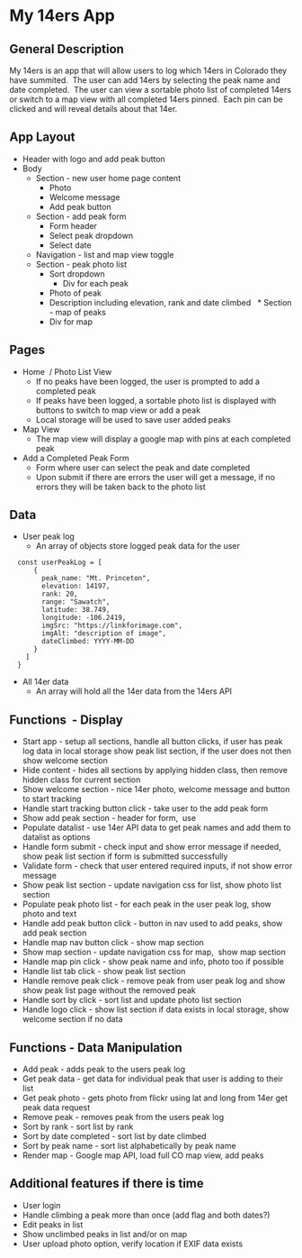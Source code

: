 # My 14ers App

## General Description
My 14ers is an app that will allow users to log which 14ers in Colorado they have summited.  The user can add 14ers by selecting the peak name and date completed.  The user can view a sortable photo list of completed 14ers or switch to a map view with all completed 14ers pinned.  Each pin can be clicked and will reveal details about that 14er.
 
## App Layout
* Header with logo and add peak button
* Body
  * Section - new user home page content
    * Photo
    * Welcome message
    * Add peak button
  * Section - add peak form
    * Form header  
    * Select peak dropdown
    * Select date
  * Navigation - list and map view toggle
  * Section - peak photo list
    * Sort dropdown
	  * Div for each peak
     * Photo of peak
     * Description including elevation, rank and date climbed
  * Section - map of peaks
    * Div for map
 
## Pages
* Home  / Photo List View
  * If no peaks have been logged, the user is prompted to add a completed peak
  * If peaks have been logged, a sortable photo list is displayed with buttons to switch to map view or add a peak
  * Local storage will be used to save user added peaks
 
* Map View
  * The map view will display a google map with pins at each completed peak
 
* Add a Completed Peak Form
  * Form where user can select the peak and date completed
  * Upon submit if there are errors the user will get a message, if no errors they will be taken back to the photo list
 
## Data
* User peak log
  * An array of objects store logged peak data for the user
```
  const userPeakLog = [
      {
        peak_name: "Mt. Princeton",
        elevation: 14197,
        rank: 20,
        range: "Sawatch",
        latitude: 38.749,
        longitude: -106.2419,
        imgSrc: "https://linkforimage.com",
        imgAlt: "description of image",
        dateClimbed: YYYY-MM-DD
      }
    ]
  }
```

* All 14er data
  * An array will hold all the 14er data from the 14ers API
 
## Functions  - Display
* Start app - setup all sections, handle all button clicks, if user has peak log data in local storage show peak list section, if the user does not then show welcome section
* Hide content - hides all sections by applying hidden class, then remove hidden class for current section
* Show welcome section - nice 14er photo, welcome message and button to start tracking
* Handle start tracking button click - take user to the add peak form
* Show add peak section - header for form,  use <datalist> autocomplete dropdown to select peak, date input for selecting the date climbed
* Populate datalist - use 14er API data to get peak names and add them to datalist as options
* Handle form submit - check input and show error message if needed, show peak list section if form is submitted successfully
* Validate form - check that user entered required inputs, if not show error message
* Show peak list section - update navigation css for list, show photo list section
* Populate peak photo list - for each peak in the user peak log, show photo and text
* Handle add peak button click - button in nav used to add peaks, show add peak section
* Handle map nav button click - show map section
* Show map section - update navigation css for map,  show map section
* Handle map pin click - show peak name and info, photo too if possible
* Handle list tab click - show peak list section
*	Handle remove peak click - remove peak from user peak log and show show peak list page without the removed peak
*	Handle sort by click - sort list and update photo list section
* Handle logo click - show list section if data exists in local storage, show welcome section if no data

## Functions - Data Manipulation
*	Add peak - adds peak to the users peak log
* Get peak data - get data for individual peak that user is adding to their list
* Get peak photo - gets photo from flickr using lat and long from 14er get peak data request
*	Remove peak - removes peak from the users peak log
*	Sort by rank - sort list by rank
*	Sort by date completed - sort list by date climbed
*	Sort by peak name - sort list alphabetically by peak name
* Render map - Google map API, load full CO map view, add peaks
 
## Additional features if there is time
*	User login
* Handle climbing a peak more than once (add flag and both dates?)
*	Edit peaks in list
*	Show unclimbed peaks in list and/or on map
* User upload photo option, verify location if EXIF data exists
